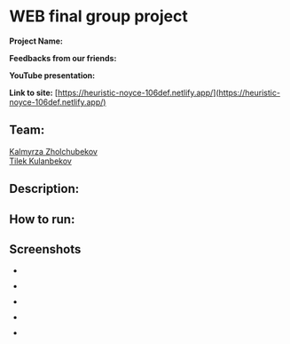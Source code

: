 # WEB final group project

**Project Name:** 

**Feedbacks from our friends:** 

**YouTube presentation:** 

**Link to site:** [https://heuristic-noyce-106def.netlify.app/](https://heuristic-noyce-106def.netlify.app/)


## Team:
[Kalmyrza Zholchubekov](https://github.com/KalmyrzaFx)  
[Tilek Kulanbekov](https://github.com/TilekKulanbekov)

## Description:  


## How to run:


## Screenshots  
- ![]()
- ![]()

- ![]()
- ![]()

- ![]()
